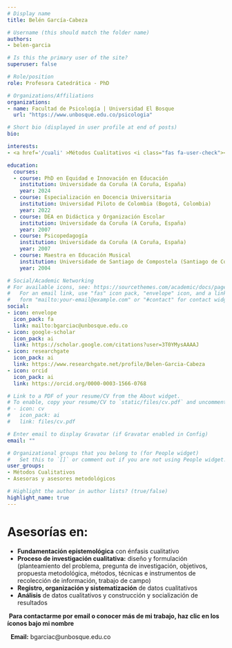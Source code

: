 ```yaml
---
# Display name
title: Belén García-Cabeza

# Username (this should match the folder name)
authors:
- belen-garcia

# Is this the primary user of the site?
superuser: false

# Role/position
role: Profesora Catedrática - PhD

# Organizations/Affiliations
organizations:
- name: Facultad de Psicología | Universidad El Bosque
  url: "https://www.unbosque.edu.co/psicologia"

# Short bio (displayed in user profile at end of posts)
bio: 

interests:
- <a href='/cuali' >Métodos Cualitativos <i class="fas fa-user-check"></i></a><br />

education:
  courses:
  - course: PhD en Equidad e Innovación en Educación
    institution: Universidade da Coruña (A Coruña, España)
    year: 2024
  - course: Especialización en Docencia Universitaria
    institution: Universidad Piloto de Colombia (Bogotá, Colombia)
    year: 2022
  - course: DEA en Didáctica y Organización Escolar
    institution: Universidade da Coruña (A Coruña, España)
    year: 2007
  - course: Psicopedagogía
    institution: Universidade da Coruña (A Coruña, España)
    year: 2007
  - course: Maestra en Educación Musical
    institution: Universidade de Santiago de Compostela (Santiago de Compostela, España) 
    year: 2004

# Social/Academic Networking
# For available icons, see: https://sourcethemes.com/academic/docs/page-builder/#icons
#   For an email link, use "fas" icon pack, "envelope" icon, and a link in the
#   form "mailto:your-email@example.com" or "#contact" for contact widget.
social:
- icon: envelope
  icon_pack: fa
  link: mailto:bgarciac@unbosque.edu.co
- icon: google-scholar
  icon_pack: ai
  link: https://scholar.google.com/citations?user=3T0YMysAAAAJ
- icon: researchgate
  icon_pack: ai
  link: https://www.researchgate.net/profile/Belen-Garcia-Cabeza
- icon: orcid
  icon_pack: ai
  link: https://orcid.org/0000-0003-1566-0768

# Link to a PDF of your resume/CV from the About widget.
# To enable, copy your resume/CV to `static/files/cv.pdf` and uncomment the lines below.
# - icon: cv
#   icon_pack: ai
#   link: files/cv.pdf

# Enter email to display Gravatar (if Gravatar enabled in Config)
email: ""

# Organizational groups that you belong to (for People widget)
#   Set this to `[]` or comment out if you are not using People widget.
user_groups:
- Métodos Cualitativos
- Asesoras y asesores metodológicos

# Highlight the author in author lists? (true/false)
highlight_name: true
---
```


# **Asesorías en:**

* **Fundamentación epistemológica** con énfasis cualitativo
* **Proceso de investigación cualitativa:** diseño y formulación (planteamiento del problema, pregunta de investigación, objetivos, propuesta metodológica, métodos, técnicas e instrumentos de recolección de información, trabajo de campo)
* **Registro, organización y sistematización** de datos cualitativos
* **Análisis** de datos cualitativos y construcción y socialización de resultados

<span style="color: #f68212;"><i class="fas fa-exclamation-circle"></i>&nbsp;</span>**Para contactarme por email o conocer más de mi trabajo, haz clic en los íconos bajo mi nombre**
<p>&nbsp;<i class="fas fa-envelope" style="color: #f68212;"></i>&nbsp;<b>Email:</b> bgarciac@unbosque.edu.co</p>
